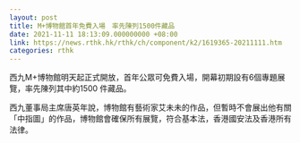 ```yaml
---
layout: post
title: M+博物館首年免費入場　率先陳列1500件藏品
date: 2021-11-11 18:13:09.000000000 +08:00
link: https://news.rthk.hk/rthk/ch/component/k2/1619365-20211111.htm
categories: rthk
---
```


西九M+博物館明天起正式開放，首年公眾可免費入場，開幕初期設有6個專題展覽，率先陳列其中約1500 件藏品。 

西九董事局主席唐英年說，博物館有藝術家艾未未的作品，但暫時不會展出他有關「中指圖」的作品，博物館會確保所有展覽，符合基本法，香港國安法及香港所有法律。
